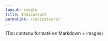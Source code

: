 ```yaml
---
layout: single
title: Indicateurs
permalink: /indicateurs/
---
```


(Ton contenu formaté en Markdown + images)
